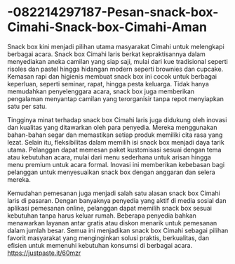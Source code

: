 # -082214297187-Pesan-snack-box-Cimahi-Snack-box-Cimahi-Aman
Snack box kini menjadi pilihan utama masyarakat Cimahi untuk melengkapi berbagai acara. Snack box Cimahi laris berkat kepraktisannya dalam menyediakan aneka camilan yang siap saji, mulai dari kue tradisional seperti risoles dan pastel hingga hidangan modern seperti brownies dan cupcake. Kemasan rapi dan higienis membuat snack box ini cocok untuk berbagai keperluan, seperti seminar, rapat, hingga pesta keluarga. Tidak hanya memudahkan penyelenggara acara, snack box juga memberikan pengalaman menyantap camilan yang terorganisir tanpa repot menyiapkan satu per satu.

Tingginya minat terhadap snack box Cimahi laris juga didukung oleh inovasi dan kualitas yang ditawarkan oleh para penyedia. Mereka menggunakan bahan-bahan segar dan memastikan setiap produk memiliki cita rasa yang lezat. Selain itu, fleksibilitas dalam memilih isi snack box menjadi daya tarik utama. Pelanggan dapat memesan paket kustomisasi sesuai dengan tema atau kebutuhan acara, mulai dari menu sederhana untuk arisan hingga menu premium untuk acara formal. Inovasi ini memberikan kebebasan bagi pelanggan untuk menyesuaikan snack box dengan anggaran dan selera mereka.

Kemudahan pemesanan juga menjadi salah satu alasan snack box Cimahi laris di pasaran. Dengan banyaknya penyedia yang aktif di media sosial dan aplikasi pemesanan online, pelanggan dapat memilih snack box sesuai kebutuhan tanpa harus keluar rumah. Beberapa penyedia bahkan menawarkan layanan antar gratis atau diskon menarik untuk pemesanan dalam jumlah besar. Semua ini menjadikan snack box Cimahi sebagai pilihan favorit masyarakat yang menginginkan solusi praktis, berkualitas, dan efisien untuk memenuhi kebutuhan konsumsi di berbagai acara.
https://justpaste.it/60mzr

